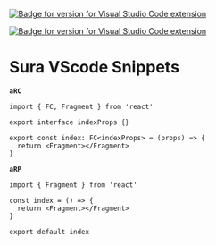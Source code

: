 [![Badge for version for Visual Studio Code extension](https://vsmarketplacebadge.apphb.com/version-short/asurraa.sura-vscode-snippets.svg?color=blue&style=?style=for-the-badge&logo=visual-studio-code)](https://marketplace.visualstudio.com/items?itemName=asurraa.sura-code-snippets)

[![Badge for version for Visual Studio Code extension](https://vsmarketplacebadge.apphb.com/version-short/asurraa.sura-code-snippets.svg?color=blue&style=?style=for-the-badge&logo=visual-studio-code)](https://marketplace.visualstudio.com/items?itemName=asurraa.sura-code-snippets)

# Sura VScode Snippets

**`aRC`**

```tsx
import { FC, Fragment } from 'react'

export interface indexProps {}

export const index: FC<indexProps> = (props) => {
  return <Fragment></Fragment>
}
```

**`aRP`**

```tsx
import { Fragment } from 'react'

const index = () => {
  return <Fragment></Fragment>
}

export default index
```
